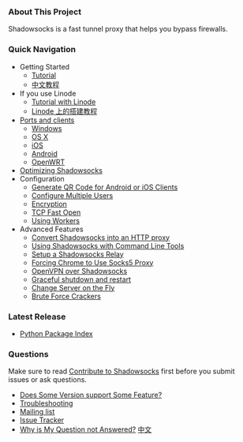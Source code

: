 ### About This Project

Shadowsocks is a fast tunnel proxy that helps you bypass firewalls.

### Quick Navigation

- Getting Started
    * [Tutorial]
    * [中文教程][Chinese Readme]
- If you use Linode
    * [Tutorial with Linode](https://github.com/shadowsocks/shadowsocks/wiki/Setting-Up-Shadowsocks-on-Linode)
    * [Linode 上的搭建教程](https://github.com/shadowsocks/shadowsocks/wiki/%E5%9C%A8-Linode-%E4%B8%8A%E5%BF%AB%E9%80%9F%E6%90%AD%E5%BB%BA-Shadowsocks)
- [Ports and clients](https://github.com/shadowsocks/shadowsocks/wiki/Ports-and-Clients)
    * [Windows](https://github.com/shadowsocks/shadowsocks/wiki/Ports-and-Clients#windows)
    * [OS X](https://github.com/shadowsocks/shadowsocks/wiki/Ports-and-Clients#os-x)
    * [iOS](https://github.com/shadowsocks/shadowsocks/wiki/Ports-and-Clients#ios)
    * [Android](https://github.com/shadowsocks/shadowsocks/wiki/Ports-and-Clients#android)
    * [OpenWRT](https://github.com/shadowsocks/shadowsocks/wiki/Ports-and-Clients#openwrt)
- [Optimizing Shadowsocks](https://github.com/shadowsocks/shadowsocks/wiki/Optimizing-Shadowsocks)
- Configuration
    * [Generate QR Code for Android or iOS Clients](https://github.com/clowwindy/shadowsocks/wiki/Generate-QR-Code-for-Android-or-iOS-Clients)
    * [Configure Multiple Users](https://github.com/shadowsocks/shadowsocks/wiki/Configure-Multiple-Users)
    * [Encryption](https://github.com/shadowsocks/shadowsocks/wiki/Encryption)
    * [TCP Fast Open](https://github.com/shadowsocks/shadowsocks/wiki/TCP-Fast-Open)
    * [Using Workers](https://github.com/shadowsocks/shadowsocks/wiki/Workers)
- Advanced Features
    * [Convert Shadowsocks into an HTTP proxy](https://github.com/shadowsocks/shadowsocks/wiki/Convert-Shadowsocks-into-an-HTTP-proxy)
    * [Using Shadowsocks with Command Line Tools](https://github.com/shadowsocks/shadowsocks/wiki/Using-Shadowsocks-with-Command-Line-Tools)
    * [Setup a Shadowsocks Relay](https://github.com/shadowsocks/shadowsocks/wiki/Setup-a-Shadowsocks-relay)
    * [Forcing Chrome to Use Socks5 Proxy](https://github.com/shadowsocks/shadowsocks/wiki/Forcing-Chrome-to-Use-Socks5-Proxy)
    * [OpenVPN over Shadowsocks](https://github.com/shadowsocks/shadowsocks/wiki/Connect-to-OpenVPN-over-Shadowsocks)
    * [Graceful shutdown and restart](https://github.com/shadowsocks/shadowsocks/wiki/Graceful-shutdown-and-restart)
    * [Change Server on the Fly](https://github.com/shadowsocks/shadowsocks/wiki/Change-Server-on-the-Fly)
    * [Brute Force Crackers](https://github.com/shadowsocks/shadowsocks/wiki/Ban-Brute-Force-Crackers)

### Latest Release

- [Python Package Index](https://pypi.python.org/pypi/shadowsocks)

### Questions

Make sure to read [Contribute to Shadowsocks](https://github.com/shadowsocks/shadowsocks/blob/master/CONTRIBUTING.md) first before you submit issues or ask questions.

- [Does Some Version support Some Feature?](https://github.com/shadowsocks/shadowsocks/wiki/Feature-Comparison-across-Different-Versions)
- [Troubleshooting]
- [Mailing list]
- [Issue Tracker]
- [Why is My Question not Answered?](https://github.com/shadowsocks/shadowsocks/wiki/Why-is-My-Question-not-Answered%3F) [中文](https://github.com/shadowsocks/shadowsocks/wiki/%E4%B8%BA%E4%BB%80%E4%B9%88%E6%88%91%E7%9A%84%E9%97%AE%E9%A2%98%E8%A2%AB%E6%97%A0%E8%A7%86%E4%BA%86%EF%BC%9F)

[Build Status]:     https://img.shields.io/travis/shadowsocks/shadowsocks/master.svg?style=flat
[Chinese Readme]:   https://github.com/shadowsocks/shadowsocks/wiki/Shadowsocks-%E4%BD%BF%E7%94%A8%E8%AF%B4%E6%98%8E
[Issue Tracker]:    https://github.com/shadowsocks/shadowsocks/issues?state=open
[Mailing list]:     http://groups.google.com/group/shadowsocks
[PyPI]:             https://pypi.python.org/pypi/shadowsocks
[PyPI version]:     https://img.shields.io/pypi/v/shadowsocks.svg?style=flat
[Tutorial]:           https://github.com/shadowsocks/shadowsocks/blob/master/README.md
[Supervisor]:       https://github.com/shadowsocks/shadowsocks/wiki/Configure-Shadowsocks-with-Supervisor
[TCP_FASTOPEN]:     https://github.com/shadowsocks/shadowsocks/wiki/TCP-Fast-Open
[Travis CI]:        https://travis-ci.org/shadowsocks/shadowsocks
[Troubleshooting]:  https://github.com/shadowsocks/shadowsocks/wiki/Troubleshooting